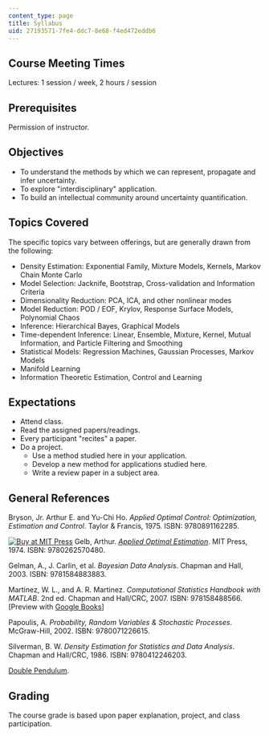 ```yaml
---
content_type: page
title: Syllabus
uid: 27193571-7fe4-ddc7-8e68-f4ed472eddb6
---
```


Course Meeting Times
--------------------

Lectures: 1 session / week, 2 hours / session

Prerequisites
-------------

Permission of instructor.

Objectives
----------

*   To understand the methods by which we can represent, propagate and infer uncertainty.
*   To explore "interdisciplinary" application.
*   To build an intellectual community around uncertainty quantification.

Topics Covered
--------------

The specific topics vary between offerings, but are generally drawn from the following:

*   Density Estimation: Exponential Family, Mixture Models, Kernels, Markov Chain Monte Carlo
*   Model Selection: Jacknife, Bootstrap, Cross-validation and Information Criteria
*   Dimensionality Reduction: PCA, ICA, and other nonlinear modes
*   Model Reduction: POD / EOF, Krylov, Response Surface Models, Polynomial Chaos
*   Inference: Hierarchical Bayes, Graphical Models
*   Time-dependent Inference: Linear, Ensemble, Mixture, Kernel, Mutual Information, and Particle Filtering and Smoothing
*   Statistical Models: Regression Machines, Gaussian Processes, Markov Models
*   Manifold Learning
*   Information Theoretic Estimation, Control and Learning

Expectations
------------

*   Attend class.
*   Read the assigned papers/readings.
*   Every participant "recites" a paper.
*   Do a project.
    *   Use a method studied here in your application.
    *   Develop a new method for applications studied here.
    *   Write a review paper in a subject area.

General References
------------------

Bryson, Jr. Arthur E. and Yu-Chi Ho. _Applied Optimal Control: Optimization, Estimation and Control_. Taylor & Francis, 1975. ISBN: 9780891162285.

[![Buy at MIT Press](/images/mp_logo.gif)](https://mitpress.mit.edu/9780262570480) Gelb, Arthur. [_Applied Optimal Estimation_](https://mitpress.mit.edu/9780262570480). MIT Press, 1974. ISBN: 9780262570480.

Gelman, A., J. Carlin, et al. _Bayesian Data Analysis_. Chapman and Hall, 2003. ISBN: 9781584883883.

Martinez, W. L., and A. R. Martinez. _Computational Statistics Handbook with MATLAB_. 2nd ed. Chapman and Hall/CRC, 2007. ISBN: 978158488566. \[Preview with [Google Books](http://books.google.com/books?id=WhTNBQAAQBAJ&pg=Pafrontcover)\]

Papoulis, A. _Probability, Random Variables & Stochastic Processes_. McGraw-Hill, 2002. ISBN: 9780071226615.

Silverman, B. W. _Density Estimation for Statistics and Data Analysis_. Chapman and Hall/CRC, 1986. ISBN: 9780412246203.

[Double Pendulum](http://www.myphysicslab.com/dbl_pendulum.html).

Grading
-------

The course grade is based upon paper explanation, project, and class participation.